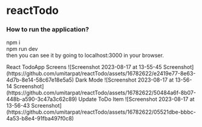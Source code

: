 # reactTodo
<h3>How to run the application?</h3>
<p>npm i<br>
npm run dev<br>
then you can see it by going to localhost:3000 in your browser.
</p>
React TodoApp Screens
![Screenshot 2023-08-17 at 13-55-45 Screenshot](https://github.com/umitarpat/reactTodo/assets/16782622/e2419e77-8e63-4d7b-8e14-58c67e18e5a5)
Dark Mode
![Screenshot 2023-08-17 at 13-56-14 Screenshot](https://github.com/umitarpat/reactTodo/assets/16782622/50484a6f-8b07-448b-a590-3c47a3c62c89)
Update ToDo Item
![Screenshot 2023-08-17 at 13-56-43 Screenshot](https://github.com/umitarpat/reactTodo/assets/16782622/05521dbe-bbbc-4a53-b8e4-91fba497f0c8)
